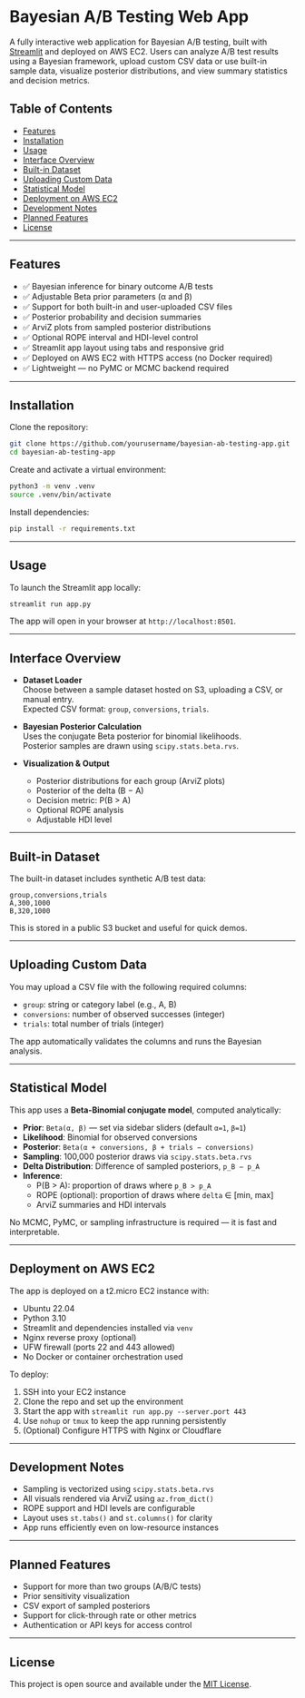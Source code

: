# Bayesian A/B Testing Web App

A fully interactive web application for Bayesian A/B testing, built with [Streamlit](https://streamlit.io/) and deployed on AWS EC2. Users can analyze A/B test results using a Bayesian framework, upload custom CSV data or use built-in sample data, visualize posterior distributions, and view summary statistics and decision metrics.

## Table of Contents

- [Features](#features)
- [Installation](#installation)
- [Usage](#usage)
- [Interface Overview](#interface-overview)
- [Built-in Dataset](#built-in-dataset)
- [Uploading Custom Data](#uploading-custom-data)
- [Statistical Model](#statistical-model)
- [Deployment on AWS EC2](#deployment-on-aws-ec2)
- [Development Notes](#development-notes)
- [Planned Features](#planned-features)
- [License](#license)

---

## Features

- ✅ Bayesian inference for binary outcome A/B tests  
- ✅ Adjustable Beta prior parameters (α and β)  
- ✅ Support for both built-in and user-uploaded CSV files  
- ✅ Posterior probability and decision summaries  
- ✅ ArviZ plots from sampled posterior distributions  
- ✅ Optional ROPE interval and HDI-level control  
- ✅ Streamlit app layout using tabs and responsive grid  
- ✅ Deployed on AWS EC2 with HTTPS access (no Docker required)  
- ✅ Lightweight — no PyMC or MCMC backend required  

---

## Installation

Clone the repository:

```bash
git clone https://github.com/yourusername/bayesian-ab-testing-app.git
cd bayesian-ab-testing-app
```

Create and activate a virtual environment:

```bash
python3 -m venv .venv
source .venv/bin/activate
```

Install dependencies:

```bash
pip install -r requirements.txt
```

---

## Usage

To launch the Streamlit app locally:

```bash
streamlit run app.py
```

The app will open in your browser at `http://localhost:8501`.

---

## Interface Overview

- **Dataset Loader**  
  Choose between a sample dataset hosted on S3, uploading a CSV, or manual entry.  
  Expected CSV format: `group`, `conversions`, `trials`.

- **Bayesian Posterior Calculation**  
  Uses the conjugate Beta posterior for binomial likelihoods.  
  Posterior samples are drawn using `scipy.stats.beta.rvs`.

- **Visualization & Output**  
  - Posterior distributions for each group (ArviZ plots)  
  - Posterior of the delta (B − A)  
  - Decision metric: P(B > A)  
  - Optional ROPE analysis  
  - Adjustable HDI level

---

## Built-in Dataset

The built-in dataset includes synthetic A/B test data:

```csv
group,conversions,trials
A,300,1000
B,320,1000
```

This is stored in a public S3 bucket and useful for quick demos.

---

## Uploading Custom Data

You may upload a CSV file with the following required columns:

- `group`: string or category label (e.g., A, B)
- `conversions`: number of observed successes (integer)
- `trials`: total number of trials (integer)

The app automatically validates the columns and runs the Bayesian analysis.

---

## Statistical Model

This app uses a **Beta-Binomial conjugate model**, computed analytically:

- **Prior**: `Beta(α, β)` — set via sidebar sliders (default `α=1`, `β=1`)  
- **Likelihood**: Binomial for observed conversions  
- **Posterior**: `Beta(α + conversions, β + trials − conversions)`  
- **Sampling**: 100,000 posterior draws via `scipy.stats.beta.rvs`  
- **Delta Distribution**: Difference of sampled posteriors, `p_B − p_A`  
- **Inference**:  
  - P(B > A): proportion of draws where `p_B > p_A`  
  - ROPE (optional): proportion of draws where `delta` ∈ [min, max]  
  - ArviZ summaries and HDI intervals

No MCMC, PyMC, or sampling infrastructure is required — it is fast and interpretable.

---

## Deployment on AWS EC2

The app is deployed on a t2.micro EC2 instance with:

- Ubuntu 22.04  
- Python 3.10  
- Streamlit and dependencies installed via `venv`  
- Nginx reverse proxy (optional)  
- UFW firewall (ports 22 and 443 allowed)  
- No Docker or container orchestration used

To deploy:

1. SSH into your EC2 instance  
2. Clone the repo and set up the environment  
3. Start the app with `streamlit run app.py --server.port 443`  
4. Use `nohup` or `tmux` to keep the app running persistently  
5. (Optional) Configure HTTPS with Nginx or Cloudflare

---

## Development Notes

- Sampling is vectorized using `scipy.stats.beta.rvs`  
- All visuals rendered via ArviZ using `az.from_dict()`  
- ROPE support and HDI levels are configurable  
- Layout uses `st.tabs()` and `st.columns()` for clarity  
- App runs efficiently even on low-resource instances

---

## Planned Features

- Support for more than two groups (A/B/C tests)  
- Prior sensitivity visualization  
- CSV export of sampled posteriors  
- Support for click-through rate or other metrics  
- Authentication or API keys for access control

---

## License

This project is open source and available under the [MIT License](LICENSE).
